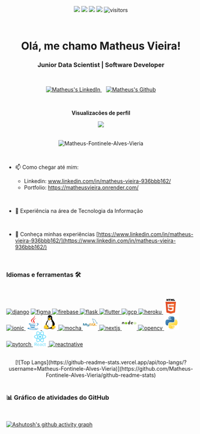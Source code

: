 <p align="center">
    <a href="https://github.com/Matheus-Fontinele-Alves-Vieria/Matheus-Fontinele-Alves-Vieria"><img src="https://img.shields.io/badge/status-updating-brightgreen.svg"></a>
    <a href="https://github.com/Matheus-Fontinele-Alves-Vieria/Matheus-Fontinele-Alves-Vieria/graphs/contributors"><img src="https://img.shields.io/github/contributors/Matheus-Fontinele-Alves-Vieria/Matheus-Fontinele-Alves-Vieria?color=blue"></a>
    <a href="https://github.com/Matheus-Fontinele-Alves-Vieria"><img src="https://img.shields.io/github/stars/Matheus-Fontinele-Alves-Vieria.svg?color=blue&logo=github"></a>
    <a href="https://github.com/Matheus-Fontinele-Alves-Vieria/Matheus-Fontinele-Alves-Vieria/network/members"><img src="https://img.shields.io/github/forks/Matheus-Fontinele-Alves-Vieria/Matheus-Fontinele-Alves-Vieria.svg?color=blue&logo=github"></a>
    <img src="https://visitor-badge.laobi.icu/badge?page_id=Matheus-Fontinele-Alves-Vieria.Matheus-Fontinele-Alves-Vieria" alt="visitors"/>
</p>

<br>

<h1 align="center">Olá, me chamo Matheus Vieira!</h1>
<h3 align="center">Junior Data Scientist | Software Developer</h3>

<br>

<p align="center">
  <a target="_blank" href="https://www.linkedin.com/in/matheus-vieira-936bbb162/">
    <img src="https://img.shields.io/badge/-Linkedin-6633cc?style=flat-square&logo=Linkedin&logoColor=3f72af&color=112d4e&link=https://www.linkedin.com/in/matheus-vieira-936bbb162/" alt="Matheus's LinkedIn" />
  </a> &nbsp;&nbsp;
  <a target="_blank" href="https://github.com/Matheus-Fontinele-Alves-Vieria/Matheus-Fontinele-Alves-Vieria">
    <img src="https://img.shields.io/badge/-Github-6633cc?style=flat-square&logo=github&logoColor=3f72af&color=112d4e&link=https://www.github.com/Matheus-Fontinele-Alves-Vieria/" alt="Matheus's Github" />
  </a>
</p>

<br>

<div align="center"> 
  <p><b>Visualizacões de perfil</b></p>
  <img src="https://profile-counter.glitch.me/Matheus-Fontinele-Alves-Vieria/count.svg" />
</div>

<br>

<p align="center"> 
  <img src="https://github-profile-trophy.vercel.app/?username=Matheus-Fontinele-Alves-Vieria&theme=tokyonight" alt="Matheus-Fontinele-Alves-Vieria" />
</p>

<br>

- 📫 Como chegar até mim:

  - Linkedin: www.linkedin.com/in/matheus-vieira-936bbb162/
  - Portfolio: https://matheusvieira.onrender.com/
  
<br>
  
- 🎯 Experiência na área de Tecnologia da Informação

<br>  

- 📄 Conheça minhas experiências [https://www.linkedin.com/in/matheus-vieira-936bbb162/](https://www.linkedin.com/in/matheus-vieira-936bbb162/)

<br>

### Idiomas e ferramentas 🛠

<br>

<p align="left"> 
    <a href="https://www.djangoproject.com/" target="_blank" rel="noreferrer"> <img src="https://cdn.worldvectorlogo.com/logos/django.svg" alt="django" width="40" height="40"/></a> 
    <a href="https://www.figma.com/" target="_blank" rel="noreferrer"> <img src="https://www.vectorlogo.zone/logos/figma/figma-icon.svg" alt="figma" width="40" height="40"/> </a> 
    <a href="https://firebase.google.com/" target="_blank" rel="noreferrer"> <img src="https://www.vectorlogo.zone/logos/firebase/firebase-icon.svg" alt="firebase" width="40" height="40"/> </a> 
    <a href="https://flask.palletsprojects.com/" target="_blank" rel="noreferrer"> <img src="https://www.vectorlogo.zone/logos/pocoo_flask/pocoo_flask-icon.svg" alt="flask" width="40" height="40"/> </a> <a href="https://flutter.dev" target="_blank" rel="noreferrer"> <img src="https://www.vectorlogo.zone/logos/flutterio/flutterio-icon.svg" alt="flutter" width="40" height="40"/> </a> 
    <a href="https://cloud.google.com" target="_blank" rel="noreferrer"> <img src="https://www.vectorlogo.zone/logos/google_cloud/google_cloud-icon.svg" alt="gcp" width="40" height="40"/> </a> 
    <a href="https://heroku.com" target="_blank" rel="noreferrer"> <img src="https://www.vectorlogo.zone/logos/heroku/heroku-icon.svg" alt="heroku" width="40" height="40"/> </a> 
    <a href="https://www.w3.org/html/" target="_blank" rel="noreferrer"> <img src="https://raw.githubusercontent.com/devicons/devicon/master/icons/html5/html5-original-wordmark.svg" alt="html5" width="40" height="40"/> </a> 
    <a href="https://ionicframework.com" target="_blank" rel="noreferrer"> <img src="https://upload.wikimedia.org/wikipedia/commons/d/d1/Ionic_Logo.svg" alt="ionic" width="40" height="40"/> </a>       <a href="https://www.java.com" target="_blank" rel="noreferrer"> <img src="https://raw.githubusercontent.com/devicons/devicon/master/icons/java/java-original.svg" alt="java" width="40" height="40"/> </a> 
    <a href="https://www.linux.org/" target="_blank" rel="noreferrer"> <img src="https://raw.githubusercontent.com/devicons/devicon/master/icons/linux/linux-original.svg" alt="linux" width="40" height="40"/> </a> 
    <a href="https://mochajs.org" target="_blank" rel="noreferrer"> <img src="https://www.vectorlogo.zone/logos/mochajs/mochajs-icon.svg" alt="mocha" width="40" height="40"/> </a> 
    <a href="https://www.mysql.com/" target="_blank" rel="noreferrer"> <img src="https://raw.githubusercontent.com/devicons/devicon/master/icons/mysql/mysql-original-wordmark.svg" alt="mysql" width="40" height="40"/> </a> 
    <a href="https://nextjs.org/" target="_blank" rel="noreferrer"> <img src="https://cdn.worldvectorlogo.com/logos/nextjs-2.svg" alt="nextjs" width="40" height="40"/> </a> 
    <a href="https://nodejs.org" target="_blank" rel="noreferrer"> <img src="https://raw.githubusercontent.com/devicons/devicon/master/icons/nodejs/nodejs-original-wordmark.svg" alt="nodejs" width="40" height="40"/> </a> 
    <a href="https://opencv.org/" target="_blank" rel="noreferrer"> <img src="https://www.vectorlogo.zone/logos/opencv/opencv-icon.svg" alt="opencv" width="40" height="40"/> </a> <a href="https://www.python.org" target="_blank" rel="noreferrer"> <img src="https://raw.githubusercontent.com/devicons/devicon/master/icons/python/python-original.svg" alt="python" width="40" height="40"/> </a> 
    <a href="https://pytorch.org/" target="_blank" rel="noreferrer"> <img src="https://www.vectorlogo.zone/logos/pytorch/pytorch-icon.svg" alt="pytorch" width="40" height="40"/> </a> 
    <a href="https://reactjs.org/" target="_blank" rel="noreferrer"> <img src="https://raw.githubusercontent.com/devicons/devicon/master/icons/react/react-original-wordmark.svg" alt="react" width="40" height="40"/> </a> 
    <a href="https://reactnative.dev/" target="_blank" rel="noreferrer"> <img src="https://reactnative.dev/img/header_logo.svg" alt="reactnative" width="40" height="40"/> </a> 
</p>

<br>

<center>
    [![Top Langs](https://github-readme-stats.vercel.app/api/top-langs/?username=Matheus-Fontinele-Alves-Vieria)](https://github.com/Matheus-Fontinele-Alves-Vieria/github-readme-stats)
    
</center>

<br>

### 📊 Gráfico de atividades do GitHub

<br>

[![Ashutosh's github activity graph](https://github-readme-activity-graph.vercel.app/graph?username=Matheus-Fontinele-Alves-Vieria&theme=tokyo-night&hide_border=true&area=true&hide_border=true)](https://github.com/Matheus-Fontinele-Alves-Vieria/github-readme-activity-graph)
